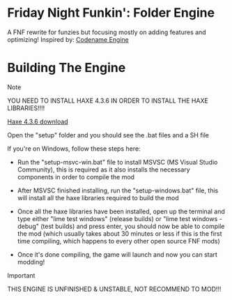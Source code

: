 # Friday Night Funkin': Folder Engine
A FNF rewrite for funzies but focusing mostly on adding features and optimizing! Inspired by: [Codename Engine](https://github.com/CodenameCrew/CodenameEngine)

# Building The Engine

> [!NOTE] 
> YOU NEED TO INSTALL HAXE 4.3.6 IN ORDER TO INSTALL THE HAXE LIBRARIES!!!!

[Haxe 4.3.6 download](https://haxe.org/download/version/4.3.6/)

Open the "setup" folder and you should see the .bat files and a SH file

If you're on Windows, follow these steps here:

* Run the "setup-msvc-win.bat" file to install MSVSC (MS Visual Studio Community), this is required as it also installs the necessary components in order to compile the mod

* After MSVSC finished installing, run the "setup-windows.bat" file, this will install all the haxe libraries required to build the mod

* Once all the haxe libraries have been installed, open up the terminal and type either "lime test windows" (release builds) or "lime test windows -debug" (test builds) and press enter, you should now be able to compile the mod (which usually takes about 30 minutes or less if this is the first time compiling, which happens to every other open source FNF mods)

* Once it's done compiling, the game will launch and now you can start modding!

> [!IMPORTANT]  
> THIS ENGINE IS UNFINISHED & UNSTABLE, NOT RECOMMEND TO MOD!!!